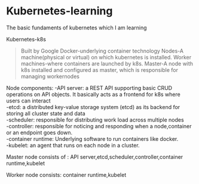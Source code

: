 # Kubernetes-learning
The basic fundaments of kubernetes which I am learning

Kubernetes-k8s
>Built by Google
>Docker-underlying container technology
>Nodes-A machine(physical or virtual) on which kubernetes is installed.
>Worker machines-where containers are launched by k8s.
>Master-A node with k8s installed and configured as master, which is responsible for managing workernodes

Node components:
-API server:  a REST API supporting basic CRUD operations on API objects. It basically acts as a frontend for k8s where users can interact<br>
-etcd: a distributed key-value storage system (etcd) as its backend for storing all cluster state and data<br>
-scheduler: responsible for distributing work load across multiple nodes<br>
-controller: responsible for noticing and responding when a node,container or an endpoint goes down.<br>
-container runtime: Underlying software to run containers like docker.<br>
-kubelet: an agent that runs on each node in a cluster.<br>

Master node consists of :
API server,etcd,scheduler,controller,container runtime,kubelet

Worker node consists:
container runtime,kubelet

